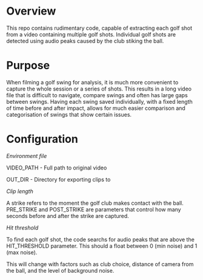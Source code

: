 # Overview 
This repo contains rudimentary code, capable of extracting each golf shot from a video containing multiple golf shots. Individual golf shots are detected using audio peaks caused by the club stiking the ball.

# Purpose

When filming a golf swing for analysis, it is much more convenient to capture the whole session or a series of shots. This results in a long video file that is difficult to navigate, compare swings and often has large gaps between swings. Having each swing saved individually, with a fixed length of time before and after impact, allows for much easier comparison and categorisation of swings that show certain issues.

# Configuration

*Environment file*

VIDEO_PATH - Full path to original video

OUT_DIR - Directory for exporting clips to

*Clip length*

A strike refers to the moment the golf club makes contact with the ball. PRE_STRIKE and POST_STRIKE are parameters that control how many seconds before and after the strike are captured. 

*Hit threshold*

To find each golf shot, the code searchs for audio peaks that are above the HIT_THRESHOLD parameter. This should a float between 0 (min noise) and 1 (max noise).

This will change with factors such as club choice, distance of camera from the ball, and the level of background noise.